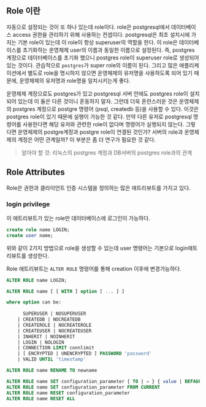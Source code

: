 ## Role 이란

자동으로 설정되는 것이 또 하나 있는데 role이다. role은 postgresql에서 데이터베이스 access 권한을 관리하기 위해 사용하는 컨셉이다. postgresql은 최초 설치시에 가지는 기본 role이 있는데 이 role이 항상 superuser의 역할을 한다. 이 role은 데이터베이스를 초기화하는 운영체제 user의 이름과 동일한 이름으로 설정된다. 즉, postgres계정으로 데이터베이스를 초기화 했으니 postgres role이 superuser role로 생성되어있는 것이다. 관습적으로 `postgres`가 super role의 이름이 된다. 그리고 많은 애플리케이션에서 별도로 role을 명시하지 않으면 운영체제의 유저명을 사용하도록 되어 있기 때문에, 운영체제의 유저명과 role명을 일치시키는게 좋다.

 운영체제 계정으로도 postgres가 있고 postgresql 서버 안에도 postgres role이 설치되어 있는데 이 둘은 다른 것이니 혼동하지 말자. 그런데 더욱 혼란스러운 것은 운영체제의 postgres 계정으로 postgre 명령어 (psql, createdb 등)을 사용할 수 있다. 이것은 postgres role이 있기 때문에 실행이 가능한 것 같다. 만약 다른 유저로 postgresql 명령어를 사용한다면 해당 유저와 관련한 role이 없다며 명령어가 실행되지 않는다. 그렇다면 운영체제의 postgre계정과 postgre role이 연결된 것인가? 서버의 role과 운영체제의 계정은 어떤 관계일까? 이 부분은 좀 더 연구가 필요한 것 같다.

> 알아야 할 것: 리눅스의 postgres 계정과 DB서버의 postgres role과의 관계

## Role Attributes

Role은 권한과 클라이언트 인증 시스템을 정의하는 많은 애트리뷰트를 가지고 있다.

### login privilege

이 애트리뷰트가 있는 role만 데이터베이스에 로그인이 가능하다.

```sql
create role name LOGIN;
create user name;
```

위와 같이 2가지 방법으로 role을 생성할 수 있는데 user 명령어는 기본으로 login애트리뷰트를 생성한다.

Role 애트리뷰트는 `ALTER ROLE` 명령어를 통해 creation 이후에 변경가능하다.

```sql
ALTER ROLE name LOGIN;
```

```sql
ALTER ROLE name [ [ WITH ] option [ ... ] ]

where option can be:
    
      SUPERUSER | NOSUPERUSER
    | CREATEDB | NOCREATEDB
    | CREATEROLE | NOCREATEROLE
    | CREATEUSER | NOCREATEUSER
    | INHERIT | NOINHERIT
    | LOGIN | NOLOGIN
    | CONNECTION LIMIT connlimit
    | [ ENCRYPTED | UNENCRYPTED ] PASSWORD 'password'
    | VALID UNTIL 'timestamp' 

ALTER ROLE name RENAME TO newname

ALTER ROLE name SET configuration_parameter { TO | = } { value | DEFAULT }
ALTER ROLE name SET configuration_parameter FROM CURRENT
ALTER ROLE name RESET configuration_parameter
ALTER ROLE name RESET ALL
```

